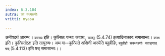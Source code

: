 ```yaml
---
index: 6.3.104
sutra: का पथ्यक्षयोः
vritti: nyasa

---
```

अनीषदर्थ आरम्भः। `कापथः` इति। कुत्सितः पन्थाः कापथः, `ऋक्पूः` (5.4.74) इत्यादिनाकारः समासान्तः। `काक्षः` इति। कुत्सितोऽक्ष इति तत्पुरुषः। अथ वा--कुत्सिते अक्षिणी अस्येति बहुव्रीहिः, `बहुव्रीहौ सक्थ्यक्ष्णोः स्वाङ्गात् षच्` (5.4.113) इति षच् समासान्तः।।